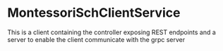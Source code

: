 # MontessoriSchClientService
This is a client containing the controller exposing REST endpoints and a server to enable the client communicate with the grpc server

